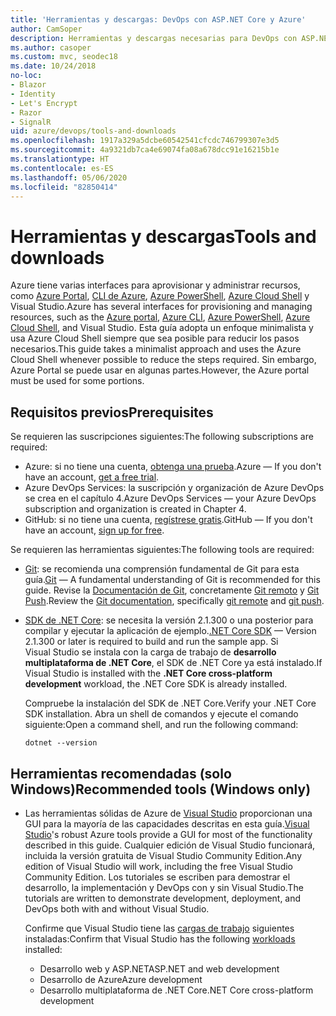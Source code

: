 ```yaml
---
title: 'Herramientas y descargas: DevOps con ASP.NET Core y Azure'
author: CamSoper
description: Herramientas y descargas necesarias para DevOps con ASP.NET Core y Azure.
ms.author: casoper
ms.custom: mvc, seodec18
ms.date: 10/24/2018
no-loc:
- Blazor
- Identity
- Let's Encrypt
- Razor
- SignalR
uid: azure/devops/tools-and-downloads
ms.openlocfilehash: 1917a329a5dcbe60542541cfcdc746799307e3d5
ms.sourcegitcommit: 4a9321db7ca4e69074fa08a678dcc91e16215b1e
ms.translationtype: HT
ms.contentlocale: es-ES
ms.lasthandoff: 05/06/2020
ms.locfileid: "82850414"
---
```

# <a name="tools-and-downloads"></a><span data-ttu-id="6c89b-103">Herramientas y descargas</span><span class="sxs-lookup"><span data-stu-id="6c89b-103">Tools and downloads</span></span>

<span data-ttu-id="6c89b-104">Azure tiene varias interfaces para aprovisionar y administrar recursos, como [Azure Portal](https://portal.azure.com), [CLI de Azure](/cli/azure/), [Azure PowerShell](/powershell/azure/overview), [Azure Cloud Shell](https://shell.azure.com/bash) y Visual Studio.</span><span class="sxs-lookup"><span data-stu-id="6c89b-104">Azure has several interfaces for provisioning and managing resources, such as the [Azure portal](https://portal.azure.com), [Azure CLI](/cli/azure/), [Azure PowerShell](/powershell/azure/overview), [Azure Cloud Shell](https://shell.azure.com/bash), and Visual Studio.</span></span> <span data-ttu-id="6c89b-105">Esta guía adopta un enfoque minimalista y usa Azure Cloud Shell siempre que sea posible para reducir los pasos necesarios.</span><span class="sxs-lookup"><span data-stu-id="6c89b-105">This guide takes a minimalist approach and uses the Azure Cloud Shell whenever possible to reduce the steps required.</span></span> <span data-ttu-id="6c89b-106">Sin embargo, Azure Portal se puede usar en algunas partes.</span><span class="sxs-lookup"><span data-stu-id="6c89b-106">However, the Azure portal must be used for some portions.</span></span>

## <a name="prerequisites"></a><span data-ttu-id="6c89b-107">Requisitos previos</span><span class="sxs-lookup"><span data-stu-id="6c89b-107">Prerequisites</span></span>

<span data-ttu-id="6c89b-108">Se requieren las suscripciones siguientes:</span><span class="sxs-lookup"><span data-stu-id="6c89b-108">The following subscriptions are required:</span></span>

* <span data-ttu-id="6c89b-109">Azure: si no tiene una cuenta, [obtenga una prueba](https://azure.microsoft.com/free/dotnet/).</span><span class="sxs-lookup"><span data-stu-id="6c89b-109">Azure &mdash; If you don't have an account, [get a free trial](https://azure.microsoft.com/free/dotnet/).</span></span>
* <span data-ttu-id="6c89b-110">Azure DevOps Services: la suscripción y organización de Azure DevOps se crea en el capítulo 4.</span><span class="sxs-lookup"><span data-stu-id="6c89b-110">Azure DevOps Services &mdash; your Azure DevOps subscription and organization is created in Chapter 4.</span></span>
* <span data-ttu-id="6c89b-111">GitHub: si no tiene una cuenta, [regístrese gratis](https://github.com/join).</span><span class="sxs-lookup"><span data-stu-id="6c89b-111">GitHub &mdash; If you don't have an account, [sign up for free](https://github.com/join).</span></span>

<span data-ttu-id="6c89b-112">Se requieren las herramientas siguientes:</span><span class="sxs-lookup"><span data-stu-id="6c89b-112">The following tools are required:</span></span>

* <span data-ttu-id="6c89b-113">[Git](https://git-scm.com/downloads): se recomienda una comprensión fundamental de Git para esta guía.</span><span class="sxs-lookup"><span data-stu-id="6c89b-113">[Git](https://git-scm.com/downloads) &mdash; A fundamental understanding of Git is recommended for this guide.</span></span> <span data-ttu-id="6c89b-114">Revise la [Documentación de Git](https://git-scm.com/doc), concretamente [Git remoto](https://git-scm.com/docs/git-remote) y [Git Push](https://git-scm.com/docs/git-push).</span><span class="sxs-lookup"><span data-stu-id="6c89b-114">Review the [Git documentation](https://git-scm.com/doc), specifically [git remote](https://git-scm.com/docs/git-remote) and [git push](https://git-scm.com/docs/git-push).</span></span>
* <span data-ttu-id="6c89b-115">[SDK de .NET Core](https://dotnet.microsoft.com/download/): se necesita la versión 2.1.300 o una posterior para compilar y ejecutar la aplicación de ejemplo.</span><span class="sxs-lookup"><span data-stu-id="6c89b-115">[.NET Core SDK](https://dotnet.microsoft.com/download/) &mdash; Version 2.1.300 or later is required to build and run the sample app.</span></span> <span data-ttu-id="6c89b-116">Si Visual Studio se instala con la carga de trabajo de **desarrollo multiplataforma de .NET Core**, el SDK de .NET Core ya está instalado.</span><span class="sxs-lookup"><span data-stu-id="6c89b-116">If Visual Studio is installed with the **.NET Core cross-platform development** workload, the .NET Core SDK is already installed.</span></span>

    <span data-ttu-id="6c89b-117">Compruebe la instalación del SDK de .NET Core.</span><span class="sxs-lookup"><span data-stu-id="6c89b-117">Verify your .NET Core SDK installation.</span></span> <span data-ttu-id="6c89b-118">Abra un shell de comandos y ejecute el comando siguiente:</span><span class="sxs-lookup"><span data-stu-id="6c89b-118">Open a command shell, and run the following command:</span></span>

    ```dotnetcli
    dotnet --version
    ```

## <a name="recommended-tools-windows-only"></a><span data-ttu-id="6c89b-119">Herramientas recomendadas (solo Windows)</span><span class="sxs-lookup"><span data-stu-id="6c89b-119">Recommended tools (Windows only)</span></span>

* <span data-ttu-id="6c89b-120">Las herramientas sólidas de Azure de [Visual Studio](https://visualstudio.microsoft.com) proporcionan una GUI para la mayoría de las capacidades descritas en esta guía.</span><span class="sxs-lookup"><span data-stu-id="6c89b-120">[Visual Studio](https://visualstudio.microsoft.com)'s robust Azure tools provide a GUI for most of the functionality described in this guide.</span></span> <span data-ttu-id="6c89b-121">Cualquier edición de Visual Studio funcionará, incluida la versión gratuita de Visual Studio Community Edition.</span><span class="sxs-lookup"><span data-stu-id="6c89b-121">Any edition of Visual Studio will work, including the free Visual Studio Community Edition.</span></span> <span data-ttu-id="6c89b-122">Los tutoriales se escriben para demostrar el desarrollo, la implementación y DevOps con y sin Visual Studio.</span><span class="sxs-lookup"><span data-stu-id="6c89b-122">The tutorials are written to demonstrate development, deployment, and DevOps both with and without Visual Studio.</span></span>

  <span data-ttu-id="6c89b-123">Confirme que Visual Studio tiene las [cargas de trabajo](/visualstudio/install/modify-visual-studio) siguientes instaladas:</span><span class="sxs-lookup"><span data-stu-id="6c89b-123">Confirm that Visual Studio has the following [workloads](/visualstudio/install/modify-visual-studio) installed:</span></span>

  * <span data-ttu-id="6c89b-124">Desarrollo web y ASP.NET</span><span class="sxs-lookup"><span data-stu-id="6c89b-124">ASP.NET and web development</span></span>
  * <span data-ttu-id="6c89b-125">Desarrollo de Azure</span><span class="sxs-lookup"><span data-stu-id="6c89b-125">Azure development</span></span>
  * <span data-ttu-id="6c89b-126">Desarrollo multiplataforma de .NET Core</span><span class="sxs-lookup"><span data-stu-id="6c89b-126">.NET Core cross-platform development</span></span>
